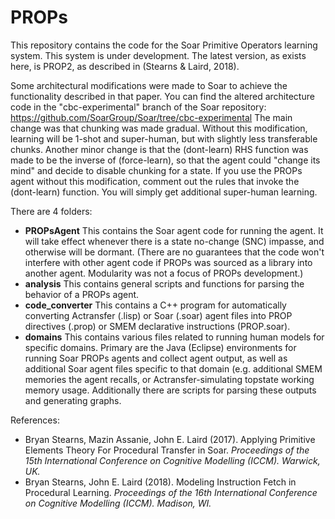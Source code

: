 # PROPs
This repository contains the code for the Soar Primitive Operators learning system. This system is under development. The latest version, as exists here, is PROP2, as described in (Stearns & Laird, 2018).

Some architectural modifications were made to Soar to achieve the functionality described in that paper. You can find the altered architecture code in the "cbc-experimental" branch of the Soar repository: https://github.com/SoarGroup/Soar/tree/cbc-experimental
The main change was that chunking was made gradual. Without this modification, learning will be 1-shot and super-human, but with slightly less transferable chunks.
Another minor change is that the (dont-learn) RHS function was made to be the inverse of (force-learn), so that the agent could "change its mind" and decide to disable chunking for a state. If you use the PROPs agent without this modification, comment out the rules that invoke the (dont-learn) function. You will simply get additional super-human learning.


There are 4 folders:

* **PROPsAgent**
  This contains the Soar agent code for running the agent. It will take effect whenever there is a state no-change (SNC) impasse, and otherwise will be dormant. (There are no guarantees that the code won't interfere with other agent code if PROPs was sourced as a library into another agent. Modularity was not a focus of PROPs development.)
* **analysis**
  This contains general scripts and functions for parsing the behavior of a PROPs agent.
* **code_converter**
  This contains a C++ program for automatically converting Actransfer (.lisp) or Soar (.soar) agent files into PROP directives (.prop) or SMEM declarative instructions (PROP.soar).
* **domains**
  This contains various files related to running human models for specific domains. Primary are the Java (Eclipse) environments for running Soar PROPs agents and collect agent output, as well as additional Soar agent files specific to that domain (e.g. additional SMEM memories the agent recalls, or Actransfer-simulating topstate working memory usage. Additionally there are scripts for parsing these outputs and generating graphs.


References:
* Bryan Stearns, Mazin Assanie, John E. Laird (2017). Applying Primitive Elements Theory For Procedural Transfer in Soar. _Proceedings of the 15th International Conference on Cognitive Modelling (ICCM). Warwick, UK._
* Bryan Stearns, John E. Laird (2018). Modeling Instruction Fetch in Procedural Learning. _Proceedings of the 16th International Conference on Cognitive Modelling (ICCM). Madison, WI._
